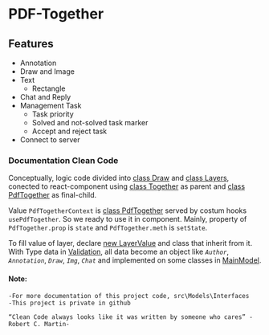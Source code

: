 # PDF-Together 

## Features
- Annotation
- Draw and Image
- Text
    - Rectangle
- Chat and Reply
- Management Task
    - Task priority
    - Solved and not-solved task marker
    - Accept and reject task
- Connect to server

### Documentation Clean Code

Conceptually, logic code divided into [class Draw]  and [class Layers], conected to react-component using [class Together] as parent and [class PdfTogether] as final-child.

Value ``PdfTogetherContext`` is [class PdfTogether] served by costum hooks ``usePdfTogether``. So we ready to use it in component. Mainly, property of ``PdfTogether.prop`` is ``state`` and ``PdfTogether.meth`` is ``setState``. 

To fill value of layer, declare [new LayerValue] and class that inherit from it. With Type data in [Validation], all data become an object like _``Author``_, _``Annotation``_, _``Draw``_, _``Img``_, _``Chat``_ and implemented on some classes in [MainModel].

#### Note:
~~~
-For more documentation of this project code, src\Models\Interfaces
-This project is private in github

“Clean Code always looks like it was written by someone who cares” -Robert C. Martin-
~~~

[//]: # (Markdown here)
   [Validation]: src/Models/Interfaces/Type.ts
   [class Draw]: src/Models/Draw/Draw.ts
   [class Layers]: src/Models/Layers/Layers.ts
   [class PdfTogether]: src/Models/Main/MainPdfTogether.ts
   [class Together]: src/Models/Main/MainPdfTogether.ts
   [new LayerValue]: src/Models/Main/MainModel.ts
   [MainModel]: src/Models/Main/MainModel.ts
